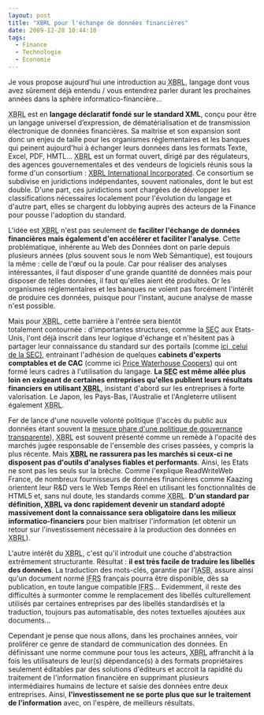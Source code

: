 ```yaml
---
layout: post
title: "XBRL pour l'échange de données financières"
date: 2009-12-28 10:44:10
tags:
  - Finance
  - Technologie
  - Economie
---
```


Je vous propose aujourd'hui une introduction au <acronym title="eXtensible Business Reporting Language">XBRL</acronym>, langage dont vous avez sûrement déjà entendu / vous entendrez parler durant les prochaines années dans la sphère informatico-financière…</em>

<!-- more -->

<acronym title="eXtensible Business Reporting Language">XBRL</acronym> est en **langage déclaratif fondé sur le standard XML**, conçu pour être un langage universel d’expression, de dématérialisation et de transmission électronique de données financières. Sa maitrise et son expansion sont donc un enjeu de taille pour les organismes réglementaires et les banques qui peinent aujourd'hui à échanger leurs données dans les formats Texte, Excel, PDF, HMTL… <acronym title="eXtensible Business Reporting Language">XBRL</acronym> est un format ouvert, dirigé par des régulateurs, des agences gouvernementales et des vendeurs de logiciels réunis sous la forme d'un consortium&nbsp;: [XBRL International Incorporated](https://www.xbrl.org/). Ce consortium se subdivise en juridictions indépendantes, souvent nationales, dont le but est double. D'une part, ces juridictions sont chargées de développer les classifications nécessaires localement pour l'évolution du langage et d'autre part, elles se chargent du lobbying auprès des acteurs de la Finance pour pousse l'adoption du standard.

L'idée est <acronym title="eXtensible Business Reporting Language">XBRL</acronym> n'est pas seulement de **faciliter l'échange de données financières mais également d'en accélérer et faciliter l'analyse**. Cette problématique, inhérente au Web des Données dont on parle depuis plusieurs années (plus souvent sous le nom Web Sémantique), est toujours la même&nbsp;: celle de l'œuf ou la poule. Car pour réaliser des analyses intéressantes, il faut disposer d'une grande quantité de données mais pour disposer de telles données, il faut qu'elles aient été produites. Or les organismes réglementaires et les banques ne voient pas forcément l'intérêt de produire ces données, puisque pour l'instant, aucune analyse de masse n'est possible.

Mais pour <acronym title="eXtensible Business Reporting Language">XBRL</acronym>, cette barrière à l'entrée sera bientôt totalement contournée&nbsp;: d'importantes structures, comme la <acronym title="Securities and Exchange Commission">SEC</acronym> aux Etats-Unis, l'ont déjà inscrit dans leur logique d'échange et n'hésitent pas à partager leur connaissance du standard sur des portails (comme [ici, celui de la <acronym title="Securities and Exchange Commission">SEC</acronym>)](//xbrl.sec.gov/), entrainant l'adhésion de quelques **cabinets d'experts comptables et de CAC** (comme ici [Price Waterhouse Coopers](http://www.pwc.com/gx/en/xbrl/index.jhtml)) qui ont formé leurs cadres à l'utilisation du langage. **La <acronym title="Securities and Exchange Commission">SEC</acronym> est même allée plus loin en exigeant de certaines entreprises qu'elles publient leurs résultats financiers en utilisant <acronym title="eXtensible Business Reporting Language">XBRL</acronym>**, insistant d'abord sur les entreprises à forte valorisation. Le Japon, les Pays-Bas, l'Australie et l'Angleterre utilisent également <acronym title="eXtensible Business Reporting Language">XBRL</acronym>.

Fer de lance d'une nouvelle volonté politique (l'accès du public aux données étant souvent la [mesure phare d'une politique de gouvernance transparente](http://sunlightfoundation.com/blog/2009/04/05/top-10-measurements-for-transparency/)), <acronym title="eXtensible Business Reporting Language">XBRL</acronym> est souvent présenté comme un remède à l'opacité des marchés jugée responsable de l'ensemble des crises passées, y compris la plus récente. Mais **<acronym title="eXtensible Business Reporting Language">XBRL</acronym> ne rassurera pas les marchés si ceux-ci ne disposent pas d'outils d'analyses fiables et performants**. Ainsi, les Etats ne sont pas les seuls sur la brèche. Comme l'explique ReadWriteWeb France, de nombreux fournisseurs de données financières comme Kaazing orientent leur R&amp;D vers le Web Temps Réel en utilisant les fonctionnalités de HTML5 et, sans nul doute, les standards comme <acronym title="eXtensible Business Reporting Language">XBRL</acronym>. **D'un standard par définition, <acronym title="eXtensible Business Reporting Language">XBRL</acronym> va donc rapidement devenir un standard adopté massivement dont la connaissance sera obligatoire dans les milieux informatico-financiers** pour bien maitriser l'information (et obtenir un retour sur l'investissement nécessaire à la production des données en <acronym title="eXtensible Business Reporting Language">XBRL</acronym>).

L'autre intérêt du <acronym title="eXtensible Business Reporting Language">XBRL</acronym>, c'est qu'il introduit une couche d'abstraction extrêmement structurante. Résultat&nbsp;: **il est très facile de traduire les libellés des données**. La traduction des mots-clés, garantie par l’<acronym title="International Accounting Standards Board">IASB</acronym>, assure ainsi qu'un document normé <acronym title="International Financial Reporting Standards">IFRS</acronym> français pourra être disponible, dès sa publication, en toute langue compatible <acronym title="International Financial Reporting Standards">IFRS</acronym>… Evidemment, il reste des difficultés à surmonter comme le remplacement des libellés culturellement utilisés par certaines entreprises par des libellés standardisés et la traduction, toujours pas automatisable, des notes textuelles ajoutées aux documents…

Cependant je pense que nous allons, dans les prochaines années, voir proliférer ce genre de standard de communication des données. En définissant une norme commune pour tous les acteurs, <acronym title="eXtensible Business Reporting Language">XBRL</acronym> affranchit à la fois les utilisateurs de leur(s) dépendance(s) à des formats propriétaires seulement éditables par des solutions d'éditeurs et accroit la rapidité du traitement de l'information financière en supprimant plusieurs intermédiaires humains de lecture et saisie des données entre deux entreprises. Ainsi, **l'investissement ne se porte plus que sur le traitement de l'information** avec, on l'espère, de meilleurs résultats.
